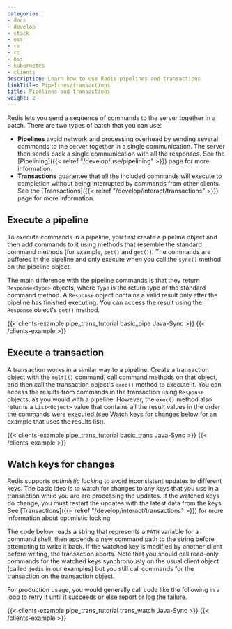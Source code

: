 ```yaml
---
categories:
- docs
- develop
- stack
- oss
- rs
- rc
- oss
- kubernetes
- clients
description: Learn how to use Redis pipelines and transactions
linkTitle: Pipelines/transactions
title: Pipelines and transactions
weight: 2
---
```


Redis lets you send a sequence of commands to the server together in a batch.
There are two types of batch that you can use:

-   **Pipelines** avoid network and processing overhead by sending several commands
    to the server together in a single communication. The server then sends back
    a single communication with all the responses. See the
    [Pipelining]({{< relref "/develop/use/pipelining" >}}) page for more
    information.
-   **Transactions** guarantee that all the included commands will execute
    to completion without being interrupted by commands from other clients.
    See the [Transactions]({{< relref "/develop/interact/transactions" >}})
    page for more information.

## Execute a pipeline

To execute commands in a pipeline, you first create a pipeline object
and then add commands to it using methods that resemble the standard
command methods (for example, `set()` and `get()`). The commands are
buffered in the pipeline and only execute when you call the `sync()`
method on the pipeline object.

The main difference with the pipeline commands is that they return
`Response<Type>` objects, where `Type` is the return type of the
standard command method. A `Response` object contains a valid result
only after the pipeline has finished executing. You can access the
result using the `Response` object's `get()` method.

{{< clients-example pipe_trans_tutorial basic_pipe Java-Sync >}}
{{< /clients-example >}}

## Execute a transaction

A transaction works in a similar way to a pipeline. Create a
transaction object with the `multi()` command, call command methods
on that object, and then call the transaction object's 
`exec()` method to execute it. You can access the results
from commands in the transaction using `Response` objects, as
you would with a pipeline. However, the `exec()` method also
returns a `List<Object>` value that contains all the result
values in the order the commands were executed (see
[Watch keys for changes](#watch-keys-for-changes) below for
an example that uses the results list).

{{< clients-example pipe_trans_tutorial basic_trans Java-Sync >}}
{{< /clients-example >}}

## Watch keys for changes

Redis supports *optimistic locking* to avoid inconsistent updates
to different keys. The basic idea is to watch for changes to any
keys that you use in a transaction while you are are processing the
updates. If the watched keys do change, you must restart the updates
with the latest data from the keys. See
[Transactions]({{< relref "/develop/interact/transactions" >}})
for more information about optimistic locking.

The code below reads a string
that represents a `PATH` variable for a command shell, then appends a new
command path to the string before attempting to write it back. If the watched
key is modified by another client before writing, the transaction aborts.
Note that you should call read-only commands for the watched keys synchronously on
the usual client object (called `jedis` in our examples) but you still call commands
for the transaction on the transaction object.

For production usage, you would generally call code like the following in
a loop to retry it until it succeeds or else report or log the failure.

{{< clients-example pipe_trans_tutorial trans_watch Java-Sync >}}
{{< /clients-example >}}
